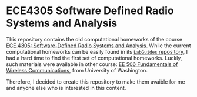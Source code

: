 # ECE4305 Software Defined Radio Systems and Analysis

This repository contains the old computational homeworks of the course [ECE 4305: Software-Defined Radio Systems and Analysis](https://wpi.cleancatalog.net/electrical-and-computer-engineering/ece-4305). While the current computational homeworks can be easily found in its [`LabGuides` repository](https://github.com/sdrforengineers/LabGuides), I had a hard time to find the first set of computational homeworks. Luckly, such materials were available in other course: [EE 506 Fundamentals of Wireless Communications](https://courses.washington.edu/ee506/index.html), from University of Washington.

Therefore, I decided to create this repository to make them avaible for me and anyone else who is interested in this content.
